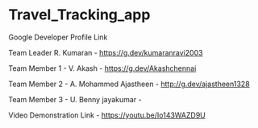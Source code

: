 # Travel_Tracking_app

Google Developer Profile Link

Team Leader R. Kumaran - https://g.dev/kumaranravi2003

Team Member 1 - V. Akash - https://g.dev/Akashchennai

Team Member 2 - A. Mohammed Ajastheen - http://g.dev/ajastheen1328

Team Member 3 - U. Benny jayakumar - 


Video Demonstration Link - https://youtu.be/Io143WAZD9U

